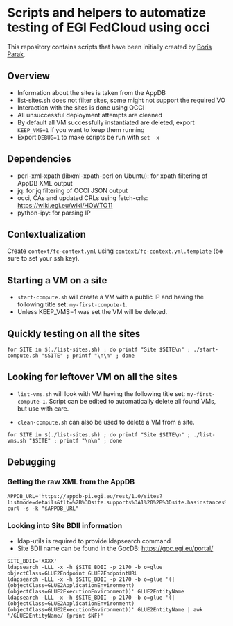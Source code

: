 # Scripts and helpers to automatize testing of EGI FedCloud using occi

This repository contains scripts that have been initially created by [Boris Parak](https://github.com/arax).

## Overview

* Information about the sites is taken from the AppDB
* list-sites.sh does not filter sites, some might not support the required VO
* Interaction with the sites is done using OCCI
* All unsuccessful deployment attempts are cleaned
* By default all VM successfully instantiated are deleted, export `KEEP_VMS=1`
  if you want to keep them running
* Export `DEBUG=1` to make scripts be run with `set -x`

## Dependencies

* perl-xml-xpath (libxml-xpath-perl on Ubuntu): for xpath filtering of AppDB XML output
* jq: for jq filtering of OCCI JSON output
* occi, CAs and updated CRLs using fetch-crls: https://wiki.egi.eu/wiki/HOWTO11 
* python-ipy: for parsing IP

## Contextualization

Create `context/fc-context.yml` using `context/fc-context.yml.template` (be sure to set your ssh key).

## Starting a VM on a site

* `start-compute.sh` will create a VM with a public IP and having the following title set: `my-first-compute-1`.
* Unless KEEP_VMS=1 was set the VM will be deleted.

## Quickly testing on all the sites

```
for SITE in $(./list-sites.sh) ; do printf "Site $SITE\n" ; ./start-compute.sh "$SITE" ; printf "\n\n" ; done
```

## Looking for leftover VM on all the sites

* `list-vms.sh` will look with VM having the following title set: `my-first-compute-1`.
Script can be edited to automatically delete all found VMs, but use with care.

* `clean-compute.sh` can also be used to delete a VM from a site.

```
for SITE in $(./list-sites.sh) ; do printf "Site $SITE\n" ; ./list-vms.sh "$SITE" ; printf "\n\n" ; done
```

## Debugging

### Getting the raw XML from the AppDB

```
APPDB_URL='https://appdb-pi.egi.eu/rest/1.0/sites?listmode=details&flt=%2B%3Dsite.supports%3A1%20%2B%3Dsite.hasinstances%3A1%0A'
curl -s -k "$APPDB_URL"
```

### Looking into Site BDII information

* ldap-utils is required to provide ldapsearch command
* Site BDII name can be found in the GocDB: https://goc.egi.eu/portal/

```
SITE_BDII='XXXX'
ldapsearch -LLL -x -h $SITE_BDII -p 2170 -b o=glue objectClass=GLUE2Endpoint GLUE2EndpointURL
ldapsearch -LLL -x -h $SITE_BDII -p 2170 -b o=glue '(|(objectClass=GLUE2ApplicationEnvironment)(objectClass=GLUE2ExecutionEnvironment))' GLUE2EntityName
ldapsearch -LLL -x -h $SITE_BDII -p 2170 -b o=glue '(|(objectClass=GLUE2ApplicationEnvironment)(objectClass=GLUE2ExecutionEnvironment))' GLUE2EntityName | awk '/GLUE2EntityName/ {print $NF}'
```
